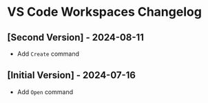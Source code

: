 # VS Code Workspaces Changelog

## [Second Version] - 2024-08-11
- Add `Create` command

## [Initial Version] - 2024-07-16
- Add `Open` command